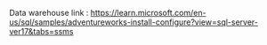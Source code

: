 Data warehouse link :  https://learn.microsoft.com/en-us/sql/samples/adventureworks-install-configure?view=sql-server-ver17&tabs=ssms
